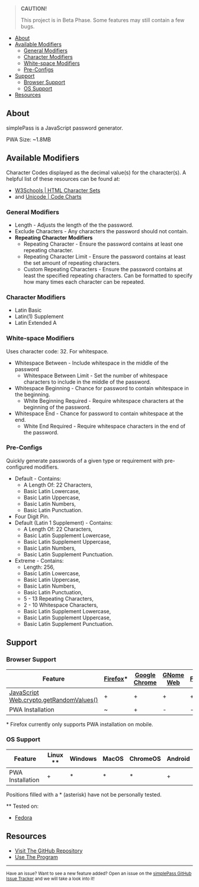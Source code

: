 > **CAUTION!**
>
> This project is in Beta Phase. Some features may still contain a few bugs.

- [About](#about)
- [Available Modifiers](#available-modifiers)
  - [General Modifiers](#general-modifiers)
  - [Character Modifiers](#character-modifiers)
  - [White-space Modifiers](#white-space-modifiers)
  - [Pre-Configs](#pre-configs)
- [Support](#support)
  - [Browser Support](#browser-support)
  - [OS Support](#os-support)
- [Resources](#resources)

## About

simplePass is a JavaScript password generator.

PWA Size: ~1.8MB

## Available Modifiers

Character Codes displayed as the decimal value(s) for the character(s). A helpful list of these resources can be found at:

- [W3Schools | HTML Character Sets](https://www.w3schools.com/charsets/)
- and [Unicode | Code Charts](https://www.unicode.org/charts/)

### General Modifiers

- Length - Adjusts the length of the the password.
- Exclude Characters - Any characters the password should not contain.
- **Repeating Character Modifiers**
  - Repeating Character - Ensure the password contains at least one repeating character.
  - Repeating Character Limit - Ensure the password contains at least the set amount of repeating characters.
  - Custom Repeating Characters - Ensure the password contains at least the specified repeating characters. Can be formatted to specify how many times each character can be repeated.

### Character Modifiers

- Latin Basic
- Latin(1) Supplement
- Latin Extended A

### White-space Modifiers

Uses character code: 32. For whitespace.

- Whitespace Between - Include whitespace in the middle of the password
  - Whitespace Between Limit - Set the number of whitespace characters to include in the middle of the password.
- Whitespace Beginning - Chance for password to contain whitespace in the beginning.
  - White Beginning Required - Require whitespace characters at the beginning of the password.
- Whitespace End - Chance for password to contain whitespace at the end.
  - White End Required - Require whitespace characters in the end of the password.

### Pre-Configs

Quickly generate passwords of a given type or requirement with pre-configured modifiers.

- Default - Contains:
  - A Length Of: 22 Characters,
  - Basic Latin Lowercase,
  - Basic Latin Uppercase,
  - Basic Latin Numbers,
  - Basic Latin Punctuation.
- Four Digit Pin.
- Default (Latin 1 Supplement) - Contains:
  - A Length Of: 22 Characters,
  - Basic Latin Supplement Lowercase,
  - Basic Latin Supplement Uppercase,
  - Basic Latin Numbers,
  - Basic Latin Supplement Punctuation.
- Extreme - Contains:
  - Length: 256,
  - Basic Latin Lowercase,
  - Basic Latin Uppercase,
  - Basic Latin Numbers,
  - Basic Latin Punctuation,
  - 5 - 13 Repeating Characters,
  - 2 - 10 Whitespace Characters,
  - Basic Latin Supplement Lowercase,
  - Basic Latin Supplement Uppercase,
  - Basic Latin Supplement Punctuation.

## Support

### Browser Support

| Feature | [Firefox](https://www.mozilla.org/en-CA/firefox/)* | [Google Chrome](https://www.google.com/intl/en_ca/chrome/) | [GNome Web](https://wiki.gnome.org/Apps/Web) | [Falkon](https://www.falkon.org/) | [Edge](https://www.microsoft.com/en-us/edge) | [Opera](https://www.opera.com/)
| --- | --- | --- | --- | --- | --- | --- |
| [JavaScript Web.crypto.getRandomValues()](https://developer.mozilla.org/en-US/docs/Web/API/Crypto/getRandomValues) | + | + | + | + | * | * |
| PWA Installation  | ~ | + | - | - | * | * |

\* Firefox currently only supports PWA installation on mobile.

### OS Support

| Feature | Linux ** | Windows | MacOS | ChromeOS | Android |
| --- | --- | --- | --- | --- | --- |
| PWA Installation | +  | * | * | * | + |

Positions filled with a * (asterisk) have not be personally tested.

** Tested on:

- [Fedora](https://getfedora.org/en/)

## Resources

- [Visit The GitHub Repository](https://github.com/staticBanter/simplePass)
- [Use The Program](https://staticbanter.github.io/simplePass/)

---

<sub>Have an issue? Want to see a new feature added? Open an issue on the <a href="https://github.com/staticBanter/simplePass/issues">simplePass GitHub Issue Tracker</a> and we will take a look into it!</sub>
